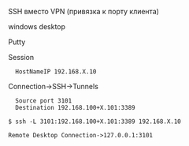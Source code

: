 SSH вместо VPN (привязка к порту клиента)


windows desktop

Putty

Session
```
  HostNameIP 192.168.X.10
 ```
Connection->SSH->Tunnels
```
  Source port 3101
  Destination 192.168.100+X.101:3389
```
```
$ ssh -L 3101:192.168.100+X.101:3389 192.168.X.10
```
```
Remote Desktop Connection->127.0.0.1:3101
```
